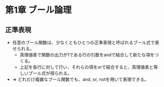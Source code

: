 # 第1章 ブール論理

## 正準表現

- 任意のブール関数は、少なくともひとつの正準表現と呼ばれるブール式で表せられる。
    - 真理値表で関数の出力が1である行の引数をandで結合して新たな項をつくる。
    - 上記を各行に対して行い、それらの項をorで結合すると、真理値表と等しいブール式が得られる。
- => どれだけ複雑なブール関数でも、and, or, notを用いて表現できる。
